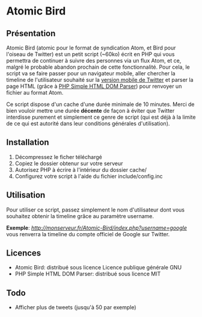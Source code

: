 # Atomic Bird
## Présentation

Atomic Bird (atomic pour le format de syndication Atom, et Bird pour l'oiseau de Twitter) est un petit script (~60ko) écrit en PHP qui vous permettra de continuer à suivre des personnes via un flux Atom, et ce, malgré le probable abandon prochain de cette fonctionnalité. Pour cela, le script va se faire passer pour un navigateur mobile, aller chercher la timeline de l'utilisateur souhaité sur la [version mobile de Twitter](mobile.twitter.com) et parser la page HTML (grâce à [PHP Simple HTML DOM Parser](http://simplehtmldom.sourceforge.net/)) pour renvoyer un fichier au format Atom.

Ce script dispose d'un cache d'une durée minimale de 10 minutes. Merci de bien vouloir mettre une durée **décente** de façon à éviter que Twitter interdisse purement et simplement ce genre de script (qui est déjà à la limite de ce qui est autorité dans leur conditions générales d'utilisation).

## Installation

1. Décompressez le ficher téléchargé
2. Copiez le dossier obtenur sur votre serveur
3. Autorisez PHP à écrire à l'intérieur du dossier cache/
3. Configurez votre script à l'aide du fichier include/config.inc

## Utilisation

Pour utiliser ce script, passez simplement le nom d'utilisateur dont vous souhaitez obtenir la timeline grâce au paramètre username.

**Exemple**: *http://monserveur.fr/Atomic-Bird/index.php?username=google* vous renverra la timeline du compte officiel de Google sur Twitter.

## Licences
* Atomic Bird: distribué sous licence Licence publique générale GNU
* PHP Simple HTML DOM Parser: distribué sous licence MIT 

## Todo
* Afficher plus de tweets (jusqu'à 50 par exemple)